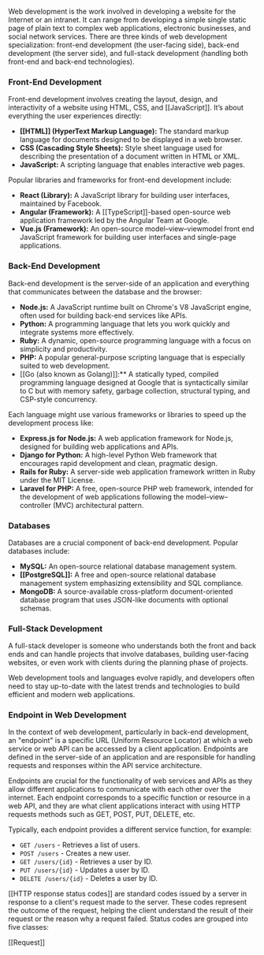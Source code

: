 Web development is the work involved in developing a website for the Internet or an intranet. It can range from developing a simple single static page of plain text to complex web applications, electronic businesses, and social network services. There are three kinds of web development specialization: front-end development (the user-facing side), back-end development (the server side), and full-stack development (handling both front-end and back-end technologies).

### Front-End Development
Front-end development involves creating the layout, design, and interactivity of a website using HTML, CSS, and [[JavaScript]]. It’s about everything the user experiences directly:

- **[[HTML]] (HyperText Markup Language):** The standard markup language for documents designed to be displayed in a web browser.
- **CSS (Cascading Style Sheets):** Style sheet language used for describing the presentation of a document written in HTML or XML.
- **JavaScript:** A scripting language that enables interactive web pages.

Popular libraries and frameworks for front-end development include:

- **React (Library):** A JavaScript library for building user interfaces, maintained by Facebook.
- **Angular (Framework):** A [[TypeScript]]-based open-source web application framework led by the Angular Team at Google.
- **Vue.js (Framework):** An open-source model–view–viewmodel front end JavaScript framework for building user interfaces and single-page applications.

### Back-End Development
Back-end development is the server-side of an application and everything that communicates between the database and the browser:

- **Node.js:** A JavaScript runtime built on Chrome's V8 JavaScript engine, often used for building back-end services like APIs.
- **Python:** A programming language that lets you work quickly and integrate systems more effectively.
- **Ruby:** A dynamic, open-source programming language with a focus on simplicity and productivity.
- **PHP:** A popular general-purpose scripting language that is especially suited to web development.
- [[Go (also known as Golang)]]:** A statically typed, compiled programming language designed at Google that is syntactically similar to C but with memory safety, garbage collection, structural typing, and CSP-style concurrency.

Each language might use various frameworks or libraries to speed up the development process like:

- **Express.js for Node.js:** A web application framework for Node.js, designed for building web applications and APIs.
- **Django for Python:** A high-level Python Web framework that encourages rapid development and clean, pragmatic design.
- **Rails for Ruby:** A server-side web application framework written in Ruby under the MIT License.
- **Laravel for PHP:** A free, open-source PHP web framework, intended for the development of web applications following the model–view–controller (MVC) architectural pattern.

### Databases
Databases are a crucial component of back-end development. Popular databases include:

- **MySQL:** An open-source relational database management system.
- **[[PostgreSQL]]:** A free and open-source relational database management system emphasizing extensibility and SQL compliance.
- **MongoDB:** A source-available cross-platform document-oriented database program that uses JSON-like documents with optional schemas.

### Full-Stack Development
A full-stack developer is someone who understands both the front and back ends and can handle projects that involve databases, building user-facing websites, or even work with clients during the planning phase of projects.

Web development tools and languages evolve rapidly, and developers often need to stay up-to-date with the latest trends and technologies to build efficient and modern web applications.

### Endpoint in Web Development

In the context of web development, particularly in back-end development, an "endpoint" is a specific URL (Uniform Resource Locator) at which a web service or web API can be accessed by a client application. Endpoints are defined in the server-side of an application and are responsible for handling requests and responses within the API service architecture.

Endpoints are crucial for the functionality of web services and APIs as they allow different applications to communicate with each other over the internet. Each endpoint corresponds to a specific function or resource in a web API, and they are what client applications interact with using HTTP requests methods such as GET, POST, PUT, DELETE, etc.

Typically, each endpoint provides a different service function, for example:

- `GET /users` - Retrieves a list of users.
- `POST /users` - Creates a new user.
- `GET /users/{id}` - Retrieves a user by ID.
- `PUT /users/{id}` - Updates a user by ID.
- `DELETE /users/{id}` - Deletes a user by ID.

[[HTTP response status codes]] are standard codes issued by a server in response to a client's request made to the server. These codes represent the outcome of the request, helping the client understand the result of their request or the reason why a request failed. Status codes are grouped into five classes:


[[Request]]
